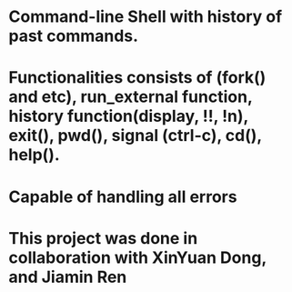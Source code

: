 # Command-line Shell with history of past commands.
# Functionalities consists of (fork() and etc), run_external function, history function(display, !!, !n), exit(), pwd(), signal (ctrl-c), cd(), help().
# Capable of handling all errors
# This project was done in collaboration with XinYuan Dong, and Jiamin Ren
